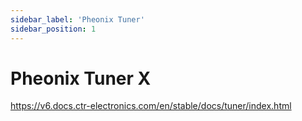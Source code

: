 ```yaml
---
sidebar_label: 'Pheonix Tuner'
sidebar_position: 1
---
```

# Pheonix Tuner X

https://v6.docs.ctr-electronics.com/en/stable/docs/tuner/index.html 